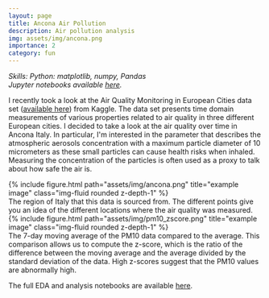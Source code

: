 ```yaml
---
layout: page
title: Ancona Air Pollution
description: Air pollution analysis
img: assets/img/ancona.png
importance: 2
category: fun
---
```


<em> Skills: Python: matplotlib, numpy, Pandas </em> <br>
<em> Jupyter notebooks available <a href="https://github.com/mayamkay/portfolio/tree/main/ancona_pollution">here</a>. </em>

I recently took a look at the Air Quality Monitoring in European Cities data set ([available here](https://www.kaggle.com/datasets/yekenot/air-quality-monitoring-in-european-cities/data)) from Kaggle. The data set presents time domain measurements of various properties related to air quality in three different European cities. I decided to take a look at the air quality over time in Ancona Italy. In particular, I'm interested in the parameter that describes the atmospheric aerosols concentration with a maximum particle diameter of 10 micrometers as these small particles can cause health risks when inhaled. Measuring the concentration of the particles is often used as a proxy to talk about how safe the air is.

<div class="row">
    <div class="col-sm-6 mt-3 mt-md-0">
        {% include figure.html path="assets/img/ancona.png" title="example image" class="img-fluid rounded z-depth-1" %}
        <div class="caption">
            The region of Italy that this data is sourced from. The different points give you an idea of the different locations where the air quality was measured.
        </div>
    </div>
    <div class="col-sm-6 mt-3 mt-md-0">
        {% include figure.html path="assets/img/pm10_zscore.png" title="example image" class="img-fluid rounded z-depth-1" %}
        <div class="caption">
            The 7-day moving average of the PM10 data compared to the average. This comparison allows us to compute the z-score, which is the ratio of the difference between the moving average and the average divided by the standard deviation of the data. High z-scores suggest that the PM10 values are abnormally high. 
        </div>
</div>
</div>

The full EDA and analysis notebooks are available <a href="https://github.com/mayamkay/portfolio/tree/main/ancona_pollution">here</a>.


